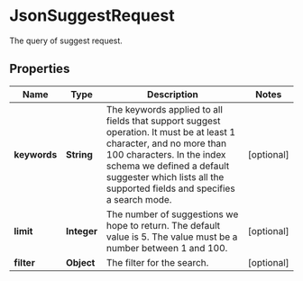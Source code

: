 

# JsonSuggestRequest

The query of suggest request.
## Properties

Name | Type | Description | Notes
------------ | ------------- | ------------- | -------------
**keywords** | **String** | The keywords applied to all fields that support suggest operation. It must be at least 1 character, and no more than 100 characters. In the index schema we defined a default suggester which lists all the supported fields and specifies a search mode. |  [optional]
**limit** | **Integer** | The number of suggestions we hope to return. The default value is 5. The value must be a number between 1 and 100. |  [optional]
**filter** | **Object** | The filter for the search. |  [optional]



